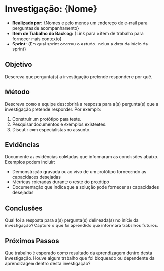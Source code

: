 # Investigação: {Nome}

- **Realizado por:** {Nomes e pelo menos um endereço de e-mail para perguntas de acompanhamento}
- **Item de Trabalho do Backlog:** {Link para o item de trabalho para fornecer mais contexto}
- **Sprint:** {Em qual sprint ocorreu o estudo. Inclua a data de início da sprint}

## Objetivo

Descreva que pergunta(s) a investigação pretende responder e por quê.

## Método

Descreva como a equipe descobrirá a resposta para a(s) pergunta(s) que a investigação pretende responder. Por exemplo:

1. Construir um protótipo para teste.
1. Pesquisar documentos e exemplos existentes.
1. Discutir com especialistas no assunto.

## Evidências

Documente as evidências coletadas que informaram as conclusões abaixo. Exemplos podem incluir:

- Demonstração gravada ou ao vivo de um protótipo fornecendo as capacidades desejadas
- Métricas coletadas durante o teste do protótipo
- Documentação que indica que a solução pode fornecer as capacidades desejadas

## Conclusões

Qual foi a resposta para a(s) pergunta(s) delineada(s) no início da investigação? Capture o que foi aprendido que informará trabalhos futuros.

## Próximos Passos

Que trabalho é esperado como resultado da aprendizagem dentro desta investigação. Houve algum trabalho que foi bloqueado ou dependente da aprendizagem dentro desta investigação?
